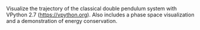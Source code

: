 Visualize the trajectory of the classical double pendulum system with VPython 2.7 (https://vpython.org).
Also includes a phase space visualization and a demonstration of energy conservation.
